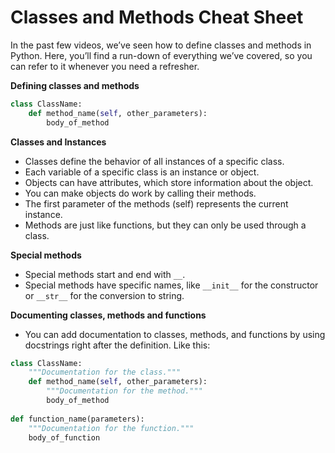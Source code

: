# Classes and Methods Cheat Sheet

In the past few videos, we’ve seen how to define classes and methods in Python. Here, you’ll find a run-down of everything we’ve covered, so you can refer to it whenever you need a refresher.

__Defining classes and methods__

```python
class ClassName:
    def method_name(self, other_parameters):
        body_of_method
```

__Classes and Instances__

- Classes define the behavior of all instances of a specific class.
- Each variable of a specific class is an instance or object.
- Objects can have attributes, which store information about the object.
- You can make objects do work by calling their methods.
- The first parameter of the methods (self) represents the current instance.
- Methods are just like functions, but they can only be used through a class.

__Special methods__

- Special methods start and end with `__`.
- Special methods have specific names, like `__init__` for the constructor or `__str__` for the conversion to string.

__Documenting classes, methods and functions__

- You can add documentation to classes, methods, and functions by using docstrings right after the definition. Like this:

```python
class ClassName:
    """Documentation for the class."""
    def method_name(self, other_parameters):
        """Documentation for the method."""
        body_of_method
        
def function_name(parameters):
    """Documentation for the function."""
    body_of_function
```